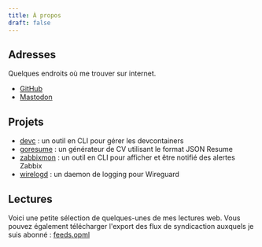 ```yaml
---
title: À propos
draft: false
---
```

## Adresses

Quelques endroits où me trouver sur internet.

* [GitHub](https://github.com/nikaro)
* [Mastodon](https://indieweb.social/@nikaro)

## Projets

* [devc](https://github.com/nikaro/devc/) : un outil en CLI pour gérer les devcontainers
* [goresume](https://github.com/nikaro/goresume/) : un générateur de CV utilisant le format JSON Resume
* [zabbixmon](https://github.com/nikaro/zabbixmon/) : un outil en CLI pour afficher et être notifié des alertes Zabbix
* [wirelogd](https://github.com/nikaro/wirelogd/) : un daemon de logging pour Wireguard

## Lectures

Voici une petite sélection de quelques-unes de mes lectures web.
Vous pouvez également télécharger l'export des flux de syndicaction auxquels je suis abonné : [feeds.opml](/feeds.opml)
